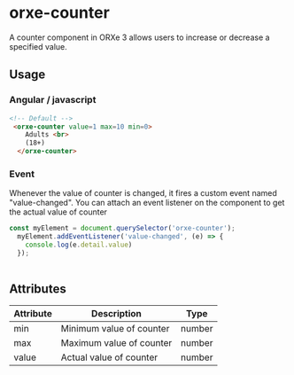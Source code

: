 # orxe-counter

A counter component in ORXe 3 allows users to increase or decrease a specified value.

## Usage

### Angular / javascript

```html
<!-- Default -->
 <orxe-counter value=1 max=10 min=0>
    Adults <br>
    (18+)
  </orxe-counter>

```

### Event

Whenever the value of counter is changed, it fires a custom event named "value-changed".
You can attach an event listener on the component to get the actual value of counter

```js
const myElement = document.querySelector('orxe-counter');
  myElement.addEventListener('value-changed', (e) => {
    console.log(e.detail.value)
  });
  
```  


## Attributes

| Attribute | Description              | Type   |
| --------- | ------------------------ | ------ |
| min       | Minimum value of counter | number | 
| max       | Maximum value of counter | number |
| value     | Actual value of counter  | number | 